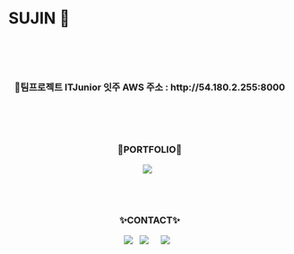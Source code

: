 
<!--
**ejxzhn22/ejxzhn22** is a ✨ _special_ ✨ repository because its `README.md` (this file) appears on your GitHub profile.

Here are some ideas to get you started:

- 🔭 I’m currently working on ...
- 🌱 I’m currently learning ...
- 👯 I’m looking to collaborate on ...
- 🤔 I’m looking for help with ...
- 💬 Ask me about ...
- 📫 How to reach me: ...
- 😄 Pronouns: ...
- ⚡ Fun fact: ...
-->
<!--![header](https://capsule-render.vercel.app/api?type=shark&color=f4bbbb&height=130&section=header)
-->
<h1>  SUJIN 🌼 </h1>
<!-- <br> 
<h3 align="center">🌱MY SKILLS🌱</h3>
<p align="center">
<img src="https://img.shields.io/badge/JAVA-007396?style=flat-square&logo=Java&logoColor=white"/>
&nbsp<img src="https://img.shields.io/badge/Spring Boot-6DB33F?style=flat-square&logo=Spring Boot&logoColor=white"/>
&nbsp<img src="https://img.shields.io/badge/MySQL-4479A1?style=flat-square&logo=MySQL&logoColor=white"/>
<br> <br>
<img src="https://img.shields.io/badge/HTML5-E34F26?style=flat-square&logo=html5&logoColor=white"/>
&nbsp<img src="https://img.shields.io/badge/CSS-1572B6?style=flat-square&logo=CSS3&logoColor=white"/>
&nbsp<img src="https://img.shields.io/badge/JavaScript-F7DF1E?style=flat-square&logo=JavaScript&logoColor=white"/>
&nbsp<img src="https://img.shields.io/badge/jQuery-0769AD?style=flat-square&logo=jQuery&logoColor=white"/>
</p> -->

<br><br><br>
<p align="center"> 
  
  <h3 align="center">🌼팀프로젝트 ITJunior 잇주 AWS 주소 : http://54.180.2.255:8000 </h3>


</p>

<br> <br><br>
<h3 align="center">🌈PORTFOLIO📑</h3>
<p align="center">
   <a href="https://sujin-life-board.notion.site/eb1e920ae59d45ba8a4fddacc29023c9"><img src="https://img.shields.io/badge/NOTION-24292f?style=flat-square&logo=Notion&logoColor=white&link=https://sujin-life-board.notion.site/eb1e920ae59d45ba8a4fddacc29023c9"/></a>
&nbsp
</p>

<br> <br>

<h3 align="center">✨CONTACT✨</h3>
<p align="center">
<a href="https://sujin-k.tistory.com"><img src="https://img.shields.io/badge/tistory-FECC00?style=flat-square&logo=Vimeo&logoColor=white&link=https://sujin-k.tistory.com"/></a>
&nbsp
<a href="mailto:jink9525@naver.com"><img src="https://img.shields.io/badge/NAVER-00A95C?style=flat-square&logo=NAVER&logoColor=white&link=jink9525@naver.com"/></a>
&nbsp
<a href="https://nijus299@gmail.com">
  <img src="http://img.shields.io/badge/Gmail-EA4335?style=flat&logo=Gmail&logoColor=white&link=https://nijus299@gmail.com" style="height :auto; margin-left : 10px; margin-right : 10px;"/>
  </a>
</p>


<br><br><br>

<!--
<div align="center">

[![](https://raw.githubusercontent.com/ejxzhn22/ejxzhn22/main/profile-summary-card-output/solarized/0-profile-details.svg)](https://github.com/vn7n24fzkq/github-profile-summary-cards)
[![](https://raw.githubusercontent.com/ejxzhn22/ejxzhn22/main/profile-summary-card-output/solarized/1-repos-per-language.svg)](https://github.com/vn7n24fzkq/github-profile-summary-cards) [![](https://raw.githubusercontent.com/ejxzhn22/ejxzhn22/main/profile-summary-card-output/solarized/2-most-commit-language.svg)](https://github.com/vn7n24fzkq/github-profile-summary-cards)

</div>
-->

